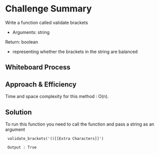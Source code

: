 # Challenge Summary
Write a function called validate brackets
- Arguments: string

Return: boolean
- representing whether the brackets in the string are balanced

## Whiteboard Process


## Approach & Efficiency
Time and space complexity for this method : O(n). 

## Solution
To run this function you need to call the function and pass a string as an argument 

     validate_brackets('()[[Extra Characters]]')
     
     Output : True 
